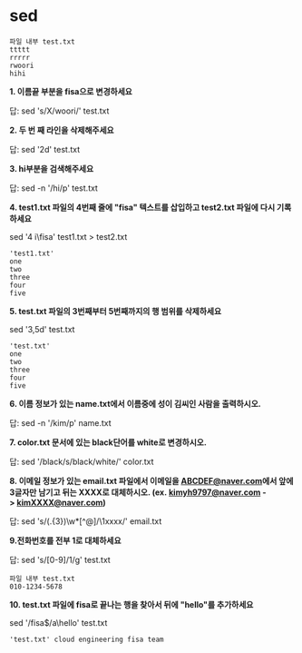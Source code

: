 # sed

```
파일 내부 test.txt
ttttt
rrrrr
rwoori
hihi

```

**1. 이름끝 부분을 fisa으로 변경하세요**

답: sed 's/X/woori/' test.txt

**2. 두 번 째 라인을 삭제해주세요**

답: sed '2d' test.txt

**3. hi부분을 검색해주세요**

답: sed -n '/hi/p' test.txt

**4. test1.txt 파일의 4번째 줄에 "fisa" 텍스트를 삽입하고 test2.txt 파일에 다시 기록하세요**

sed '4 i\fisa' test1.txt > test2.txt

```
'test1.txt'
one
two
three
four
five

```

**5. test.txt 파일의 3번째부터 5번째까지의 행 범위를 삭제하세요**

sed '3,5d' test.txt

```
'test.txt'
one
two
three
four
five

```

**6. 이름 정보가 있는 name.txt에서 이름중에 성이 김씨인 사람을 출력하시오.**

답: sed -n '/kim/p' name.txt

**7. color.txt 문서에 있는 black단어를 white로 변경하시오.**

답: sed '/black/s/black/white/' color.txt

**8. 이메일 정보가 있는 email.txt 파일에서 이메일을 [ABCDEF@naver.com](mailto:ABCDEF@naver.com)에서 앞에 3글자만 남기고 뒤는 XXXX로 대체하시오. (ex. [kimyh9797@naver.com](mailto:kimyh9797@naver.com) -> [kimXXXX@naver.com](mailto:kimXXXX@naver.com))**

답: sed 's/(.{3})\w*[^@]/\1xxxx/' email.txt

**9.전화번호를 전부 1로 대체하세요**

답: sed 's/[0-9]/1/g' test.txt

```
파일 내부 test.txt
010-1234-5678

```

**10. test.txt 파일에 fisa로 끝나는 행을 찾아서 뒤에 "hello"를 추가하세요**

sed '/fisa$/a\hello' test.txt

`'test.txt'
cloud
engineering
fisa
team`
